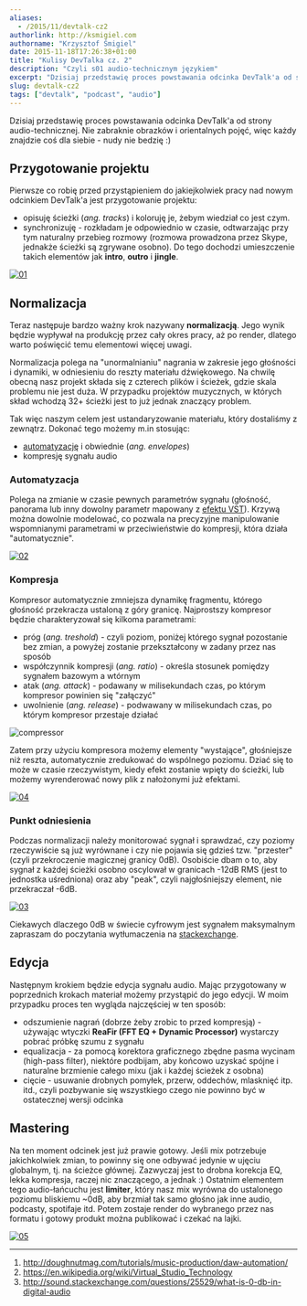 ```yaml
---
aliases:
  - /2015/11/devtalk-cz2
authorlink: http://ksmigiel.com
authorname: "Krzysztof Śmigiel"
date: 2015-11-18T17:26:38+01:00
title: "Kulisy DevTalka cz. 2"
description: "Czyli s01 audio-technicznym językiem"
excerpt: "Dzisiaj przedstawię proces powstawania odcinka DevTalk'a od strony audio-technicznej. Nie zabraknie obrazków i orientalnych pojęć, więc każdy znajdzie coś dla siebie - nudy nie bedzię."
slug: devtalk-cz2
tags: ["devtalk", "podcast", "audio"]
---
```


Dzisiaj przedstawię proces powstawania odcinka DevTalk'a od strony audio-technicznej. Nie zabraknie obrazków i orientalnych pojęć, więc każdy znajdzie coś dla siebie - nudy nie bedzię :)

## Przygotowanie projektu
Pierwsze co robię przed przystąpieniem do jakiejkolwiek pracy nad nowym odcinkiem DevTalk'a jest przygotowanie projektu:

- opisuję ścieżki (_ang. tracks_) i koloruję je, żebym wiedział co jest czym.
- synchronizuję - rozkładam je odpowiednio w czasie, odtwarzając przy tym naturalny przebieg rozmowy (rozmowa prowadzona przez Skype, jednakże ścieżki są zgrywane osobno). Do tego dochodzi umieszczenie takich elementów jak **intro**, **outro** i **jingle**.

[![01](/images/devtalk/01.jpg)](/images/devtalk/01.jpg)

## Normalizacja
Teraz następuje bardzo ważny krok nazywany **normalizacją**. Jego wynik będzie wypływał na produkcję przez cały okres pracy, aż po render, dlatego warto poświęcić temu elementowi więcej uwagi.

Normalizacja polega na "unormalnianiu" nagrania w zakresie jego głośności i dynamiki, w odniesieniu do reszty materiału dźwiękowego. Na chwilę obecną nasz projekt składa się z czterech plików i ścieżek, gdzie skala problemu nie jest duża. W przypadku projektów muzycznych, w których skład wchodzą 32+ ścieżki jest to już jednak znaczący problem.

Tak więc naszym celem jest ustandaryzowanie materiału, który dostaliśmy z zewnątrz. Dokonać tego możemy m.in stosując:

- [automatyzację][1] i obwiednie (_ang. envelopes_)
- kompresję sygnału audio

### Automatyzacja
Polega na zmianie w czasie pewnych parametrów sygnału (głośność, panorama lub inny dowolny parametr mapowany z [efektu VST][2]).
Krzywą można dowolnie modelować, co pozwala na precyzyjne manipulowanie wspomnianymi parametrami w przeciwieństwie do kompresji, która działa "automatycznie".

[![02](/images/devtalk/02.jpg)](/images/devtalk/02.jpg)

### Kompresja
Kompresor automatycznie zmniejsza dynamikę fragmentu, którego głośność przekracza ustaloną z góry granicę. Najprostszy kompresor będzie charakteryzował się kilkoma parametrami:

- próg (_ang. treshold_) - czyli poziom, poniżej którego sygnał pozostanie bez zmian, a powyżej zostanie przekształcony w zadany przez nas sposób
- współczynnik kompresji (_ang. ratio_) - określa stosunek pomiędzy sygnałem bazowym a wtórnym
- atak (_ang. attack_) - podawany w milisekundach czas, po którym kompresor powinien się "załączyć"
- uwolnienie (_ang. release_) - podwawany w milisekundach czas, po którym kompresor przestaje działać

![compressor](http://pic002.cnblogs.com/images/2012/381603/2012030610395272.jpg)

Zatem przy użyciu kompresora możemy elementy "wystające", głośniejsze niż reszta, automatycznie zredukować do wspólnego poziomu. Dziać się to może w czasie rzeczywistym, kiedy efekt zostanie wpięty do ścieżki, lub możemy wyrenderować nowy plik z nałożonymi już efektami.

[![04](/images/devtalk/04.jpg)](/images/devtalk/04.jpg)

### Punkt odniesienia
Podczas normalizacji należy monitorować sygnał i sprawdzać, czy poziomy rzeczywiście są już wyrównane i czy nie pojawia się gdzieś tzw. "przester" (czyli przekroczenie magicznej granicy 0dB). Osobiście dbam o to, aby sygnał z każdej ścieżki osobno oscylował w granicach -12dB RMS (jest to jednostka uśredniona) oraz aby "peak", czyli najgłośniejszy element, nie przekraczał -6dB.

[![03](/images/devtalk/03.jpg)](/images/devtalk/03.jpg)

Ciekawych dlaczego 0dB w świecie cyfrowym jest sygnałem maksymalnym zapraszam do poczytania wytłumaczenia na [stackexchange][3].

## Edycja
Następnym krokiem będzie edycja sygnału audio. Mając przygotowany w poprzednich krokach materiał możemy przystąpić do jego edycji. W moim przypadku proces ten wygląda najczęściej w ten sposób:

- odszumienie nagrań (dobrze żeby zrobic to przed kompresją) - używając wtyczki **ReaFir (FFT EQ + Dynamic Processor)** wystarczy pobrać próbkę szumu z sygnału
- equalizacja - za pomocą korektora graficznego zbędne pasma wycinam (high-pass filter), niektóre podbijam, aby końcowo uzyskać spójne i naturalne brzmienie całego mixu (jak i każdej ścieżek z osobna)
- cięcie - usuwanie drobnych pomyłek, przerw, oddechów, mlasknięć itp. itd., czyli pozbywanie się wszystkiego czego nie powinno być w ostatecznej wersji odcinka

## Mastering
Na ten moment odcinek jest już prawie gotowy. Jeśli mix potrzebuje jakichkolwiek zmian, to powinny się one odbywać jedynie w ujęciu globalnym, tj. na ścieżce głównej. Zazwyczaj jest to drobna korekcja EQ, lekka kompresja, raczej nic znaczącego, a jednak :) Ostatnim elementem tego audio-łańcuchu jest **limiter**, który nasz mix wyrówna do ustalonego poziomu bliskiemu ~0dB, aby brzmiał tak samo głośno jak inne audio, podcasty, spotifaje itd. Potem zostaje render do wybranego przez nas formatu i gotowy produkt można publikować i czekać na lajki.

[![05](/images/devtalk/05.jpg)](/images/devtalk/05.jpg)   

---

1. http://doughnutmag.com/tutorials/music-production/daw-automation/
2. https://en.wikipedia.org/wiki/Virtual_Studio_Technology
3. http://sound.stackexchange.com/questions/25529/what-is-0-db-in-digital-audio

[1]: http://doughnutmag.com/tutorials/music-production/daw-automation/
[2]: https://en.wikipedia.org/wiki/Virtual_Studio_Technology
[3]: http://sound.stackexchange.com/questions/25529/what-is-0-db-in-digital-audio

